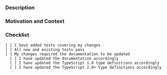 <!-- Provide a general summary of your changes in the *Title* above -->

### Description
<!-- Describe your changes in detail -->

### Motivation and Context
<!--
  * Why do you think this pull request should be merged?
  * Does it solve a problem, in that case what problem?
  * If these changes fixes an open issue, please provide a link to the issue here
-->

### Checklist
<!--
  The purpose of this checklist is for you to not forget changes you most likely should do. Look 
  through the following points, and put an "x" in all the boxes that apply. If you're unsure about 
  any of these points, then we'd recommend you to read the README. If something still is unclear 
  then don't hesitate to ask. We're here to help!
-->
```
[ ] I have added tests covering my changes
[ ] All new and existing tests pass
[ ] My changes required the documentation to be updated
  [ ] I have updated the documentation accordingly
  [ ] I have updated the TypeScript 1.8 type definitions accordingly
  [ ] I have updated the TypeScript 2.0+ type definitions accordingly
```


<!--
  Is there anything in this template you think is confusing, unclear, redundant or just simply bad?
  Please let us know either via creating an issue or creating a PR with changes to it.
-->
